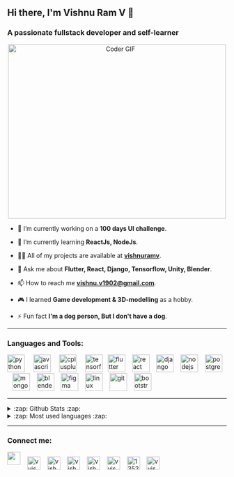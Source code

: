 ## Hi there, I'm Vishnu Ram V 👋
### A passionate fullstack developer and self-learner
<p align="center">
    <img src="https://media.giphy.com/media/SWoSkN6DxTszqIKEqv/giphy.gif" alt="Coder GIF" width="500" height="400">
</p>

- 🔭 I’m currently working on a **100 days UI challenge**.

- 🌱 I’m currently learning **ReactJs, NodeJs**.

- 👨‍💻 All of my projects are available at **[vishnuramv](https://github.com/vishnuramv/)**.

- 💬 Ask me about **Flutter, React, Django, Tensorflow, Unity, Blender**.

- 📫 How to reach me **vishnu.v1902@gmail.com**.

- 🎮 I learned **Game development & 3D-modelling** as a hobby.

- ⚡ Fun fact **I'm a dog person, But I don't have a dog**.

---

### Languages and Tools:

<p align="left">
    <img src="https://devicons.github.io/devicon/devicon.git/icons/python/python-original.svg" alt="python" width="40" height="40"/> &nbsp;&nbsp;&nbsp;
    <img src="https://devicons.github.io/devicon/devicon.git/icons/javascript/javascript-original.svg" alt="javascript" width="40" height="40"/> &nbsp;&nbsp;&nbsp;
    <img src="https://devicons.github.io/devicon/devicon.git/icons/cplusplus/cplusplus-original.svg" alt="cplusplus" width="40" height="40"/> &nbsp;&nbsp;&nbsp;
    <img src="https://www.vectorlogo.zone/logos/tensorflow/tensorflow-icon.svg" alt="tensorflow" width="40" height="40"/>&nbsp;&nbsp;
    <img src="https://www.vectorlogo.zone/logos/flutterio/flutterio-icon.svg" alt="flutter" width="40" height="40"/> &nbsp;&nbsp;
    <img src="https://devicons.github.io/devicon/devicon.git/icons/react/react-original-wordmark.svg" alt="react" width="40" height="40"/> &nbsp;&nbsp;
    <img src="https://devicons.github.io/devicon/devicon.git/icons/django/django-original.svg" alt="django" width="40" height="40"/> &nbsp;&nbsp;
    <img src="https://devicons.github.io/devicon/devicon.git/icons/nodejs/nodejs-original-wordmark.svg" alt="nodejs" width="40" height="40"/> &nbsp;&nbsp;
    <img src="https://devicons.github.io/devicon/devicon.git/icons/postgresql/postgresql-original-wordmark.svg" alt="postgresql" width="40" height="40"/> &nbsp;&nbsp;
    <img src="https://devicons.github.io/devicon/devicon.git/icons/mongodb/mongodb-original-wordmark.svg" alt="mongodb" width="40" height="40"/> &nbsp;&nbsp;
    <img src="https://download.blender.org/branding/community/blender_community_badge_white.svg" alt="blender" width="40" height="40"/> &nbsp;&nbsp;
    <img src="https://www.vectorlogo.zone/logos/figma/figma-icon.svg" alt="figma" width="40" height="40"/> &nbsp;&nbsp;
    <img src="https://devicons.github.io/devicon/devicon.git/icons/linux/linux-original.svg" alt="linux" width="40" height="40"/> &nbsp;&nbsp; 
    <img src="https://www.vectorlogo.zone/logos/git-scm/git-scm-icon.svg" alt="git" width="40" height="40"/> &nbsp;&nbsp; 
    <img src="https://devicons.github.io/devicon/devicon.git/icons/bootstrap/bootstrap-plain.svg" alt="bootstrap" width="40" height="40"/> &nbsp;&nbsp;  
<!--     <img src="https://raw.githubusercontent.com/prplx/svg-logos/5585531d45d294869c4eaab4d7cf2e9c167710a9/svg/materialize.svg" alt="materialize" width="40" height="40"/> &nbsp;&nbsp;  -->
    <!-- <img src="https://www.vectorlogo.zone/logos/pocoo_flask/pocoo_flask-icon.svg" alt="flask" width="40" height="40"/> -->
    <!-- <img src="https://devicons.github.io/devicon/devicon.git/icons/mysql/mysql-original-wordmark.svg" alt="mysql" width="40" height="40"/> -->
    <!-- <img src="https://www.vectorlogo.zone/logos/dartlang/dartlang-icon.svg" alt="dart" width="40" height="40"/>  -->
    <!-- <img src="https://devicons.github.io/devicon/devicon.git/icons/sass/sass-original.svg" alt="sass" width="40" height="40"/>  -->
    <!-- <img src="https://devicons.github.io/devicon/devicon.git/icons/html5/html5-original-wordmark.svg" alt="html5" width="40" height="40"/> 
    <img src="https://devicons.github.io/devicon/devicon.git/icons/css3/css3-original-wordmark.svg" alt="css3" width="40" height="40"/>  -->
    <!-- <img src="https://www.chartjs.org/media/logo-title.svg" alt="chartjs" width="40" height="40"/>  -->
</p>

---

<details>
  <summary>:zap: Github Stats :zap:</summary>
  <p>&nbsp;<img align="center" src="https://github-readme-stats.vishnuramv.vercel.app/api?username=vishnuramv&show_icons=true" alt="vishnuramv" /></p>
</details>

<!-- <details>
  <summary>:zap: Recent Activity :zap:</summary>
  <p>
      START_SECTION:activity
  </p>
</details> -->

<details>
  <summary>:zap: Most used languages :zap:</summary>
  <p><img align="center" src="https://github-readme-stats.vercel.app/api/top-langs/?username=vishnuramv&layout=compact&hide=html" alt="vishnuramv" /></p>
</details>

---

### Connect me:
<a href="https://vishnuramv.github.io" target="blank"><img src="https://img.icons8.com/wired/32/000000/domain.png" height="30" width="30"/></a>&nbsp;&nbsp;&nbsp;
<a href="https://instagram.com/vvishnu___" target="blank"><img align="center" src="https://cdn.jsdelivr.net/npm/simple-icons@3.0.1/icons/instagram.svg" alt="vvishnu___" height="30" width="30" /></a>&nbsp;&nbsp;&nbsp;
<a href="https://linkedin.com/in/vishnu1902" target="blank"><img align="center" src="https://cdn.jsdelivr.net/npm/simple-icons@3.0.1/icons/linkedin.svg" alt="vishnu1902" height="30" width="30" /></a>&nbsp;&nbsp;&nbsp;
<a href="https://dev.to/vishnuramv" target="blank"><img align="center" src="https://cdn.jsdelivr.net/npm/simple-icons@3.0.1/icons/dev-dot-to.svg" alt="vishnuramv" height="30" width="30" /></a>&nbsp;&nbsp;&nbsp;
<a href="https://www.hackerrank.com/vishnu_v1902" target="blank"><img align="center" src="https://cdn.jsdelivr.net/npm/simple-icons@3.0.1/icons/hackerrank.svg" alt="vishnu_v1902" height="30" width="30" /></a>&nbsp;&nbsp;&nbsp;
<a href="https://twitter.com/vvishnu__" target="blank"><img align="center" src="https://cdn.jsdelivr.net/npm/simple-icons@3.0.1/icons/twitter.svg" alt="vvishnu__" height="30" width="30" /></a>&nbsp;&nbsp;&nbsp;
<a href="https://stackoverflow.com/users/13526964" target="blank"><img align="center" src="https://cdn.jsdelivr.net/npm/simple-icons@3.0.1/icons/stackoverflow.svg" alt="13526964" height="30" width="30" /></a>&nbsp;&nbsp;&nbsp;
<a href="https://facebook.com/vvishnu1902" target="blank"><img align="center" src="https://cdn.jsdelivr.net/npm/simple-icons@3.0.1/icons/facebook.svg" alt="vvishnu1902" height="30" width="30" /></a>&nbsp;&nbsp;&nbsp;
